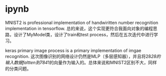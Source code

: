# ipynb
MNIST2 is professional implementation of handwiritten number recognition implementation in tensorflow.
总的来说，这个实现更符合我面向对象的编程思路，设计了MyModel类，设计了train和test process，然后在五次迭代中进行学习。

keras primary image process is a primary implementation of imgae recognition. 
这次图像识别的网络设计仍然是MLP（多层感知器），并且将28*28的输入数据faltten到784*1的向量作为输入的。总体来说和MNIST2区别不大，同样的分类问题。
